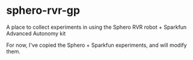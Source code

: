 # sphero-rvr-gp

A place to collect experiments in using the Sphero RVR robot + Sparkfun Advanced Autonomy kit

For now, I've copied the Sphero + Sparkfun experiments, and will modify them.
